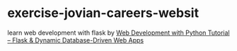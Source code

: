# exercise-jovian-careers-websit
learn web development with flask by [Web Development with Python Tutorial – Flask &amp; Dynamic Database-Driven Web Apps](https://www.youtube.com/watch?v=yBDHkveJUf4&amp;t=1349s)
